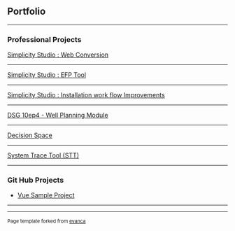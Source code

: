 ## Portfolio

---

### Professional Projects

[Simplicity Studio : Web Conversion](/swtToHtmlPage)
<!--<img src="images/dummy_thumbnail.jpg?raw=true"/>-->

---

[Simplicity Studio : EFP Tool](/efp)

---

[Simplicity Studio : Installation work flow Improvements](/sample_page)


---
[DSG 10ep4 - Well Planning Module  ](/pdf/sample_presentation.pdf)


---
[Decision Space](http://example.com/)


---
[System Trace Tool (STT)](http://example.com/)



---

### Git Hub Projects

- [Vue Sample Project](https://github.com/kevingoveas/vueSample)

---




---
<p style="font-size:11px">Page template forked from <a href="https://github.com/evanca/quick-portfolio">evanca</a></p>
<!-- Remove above link if you don't want to attibute -->
